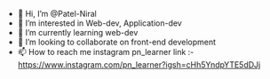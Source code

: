 - 👋 Hi, I’m @Patel-Niral
- 👀 I’m interested in Web-dev, Application-dev
- 🌱 I’m currently learning web-dev
- 🤝 I’m looking to collaborate on front-end development 
- 📫 How to reach me instagram pn_learner link :- https://www.instagram.com/pn_learner?igsh=cHh5YndpYTE5dDJj

<!---
Patel-Niral/Patel-Niral is a ✨ special ✨ repository because its `README.md` (this file) appears on your GitHub profile.
You can click the Preview link to take a look at your changes.
--->
